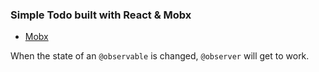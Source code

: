 ### Simple Todo built with React & Mobx


- [Mobx](https://github.com/mobxjs/mobx)

When the state of an  `@observable` is changed, `@observer` will get to work.
